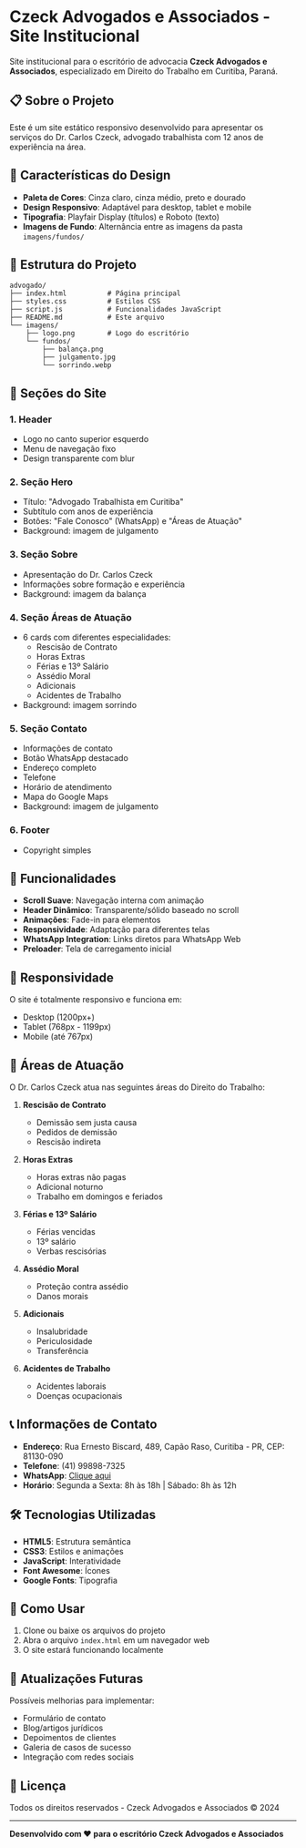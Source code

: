 # Czeck Advogados e Associados - Site Institucional

Site institucional para o escritório de advocacia **Czeck Advogados e Associados**, especializado em Direito do Trabalho em Curitiba, Paraná.

## 📋 Sobre o Projeto

Este é um site estático responsivo desenvolvido para apresentar os serviços do Dr. Carlos Czeck, advogado trabalhista com 12 anos de experiência na área.

## 🎨 Características do Design

- **Paleta de Cores**: Cinza claro, cinza médio, preto e dourado
- **Design Responsivo**: Adaptável para desktop, tablet e mobile
- **Tipografia**: Playfair Display (títulos) e Roboto (texto)
- **Imagens de Fundo**: Alternância entre as imagens da pasta `imagens/fundos/`

## 📁 Estrutura do Projeto

```
advogado/
├── index.html          # Página principal
├── styles.css          # Estilos CSS
├── script.js           # Funcionalidades JavaScript
├── README.md           # Este arquivo
└── imagens/
    ├── logo.png        # Logo do escritório
    └── fundos/
        ├── balança.png
        ├── julgamento.jpg
        └── sorrindo.webp
```

## 🚀 Seções do Site

### 1. **Header**
- Logo no canto superior esquerdo
- Menu de navegação fixo
- Design transparente com blur

### 2. **Seção Hero**
- Título: "Advogado Trabalhista em Curitiba"
- Subtítulo com anos de experiência
- Botões: "Fale Conosco" (WhatsApp) e "Áreas de Atuação"
- Background: imagem de julgamento

### 3. **Seção Sobre**
- Apresentação do Dr. Carlos Czeck
- Informações sobre formação e experiência
- Background: imagem da balança

### 4. **Seção Áreas de Atuação**
- 6 cards com diferentes especialidades:
  - Rescisão de Contrato
  - Horas Extras
  - Férias e 13º Salário
  - Assédio Moral
  - Adicionais
  - Acidentes de Trabalho
- Background: imagem sorrindo

### 5. **Seção Contato**
- Informações de contato
- Botão WhatsApp destacado
- Endereço completo
- Telefone
- Horário de atendimento
- Mapa do Google Maps
- Background: imagem de julgamento

### 6. **Footer**
- Copyright simples

## 🔧 Funcionalidades

- **Scroll Suave**: Navegação interna com animação
- **Header Dinâmico**: Transparente/sólido baseado no scroll
- **Animações**: Fade-in para elementos
- **Responsividade**: Adaptação para diferentes telas
- **WhatsApp Integration**: Links diretos para WhatsApp Web
- **Preloader**: Tela de carregamento inicial

## 📱 Responsividade

O site é totalmente responsivo e funciona em:
- Desktop (1200px+)
- Tablet (768px - 1199px)
- Mobile (até 767px)

## 🎯 Áreas de Atuação

O Dr. Carlos Czeck atua nas seguintes áreas do Direito do Trabalho:

1. **Rescisão de Contrato**
   - Demissão sem justa causa
   - Pedidos de demissão
   - Rescisão indireta

2. **Horas Extras**
   - Horas extras não pagas
   - Adicional noturno
   - Trabalho em domingos e feriados

3. **Férias e 13º Salário**
   - Férias vencidas
   - 13º salário
   - Verbas rescisórias

4. **Assédio Moral**
   - Proteção contra assédio
   - Danos morais

5. **Adicionais**
   - Insalubridade
   - Periculosidade
   - Transferência

6. **Acidentes de Trabalho**
   - Acidentes laborais
   - Doenças ocupacionais

## 📞 Informações de Contato

- **Endereço**: Rua Ernesto Biscard, 489, Capão Raso, Curitiba - PR, CEP: 81130-090
- **Telefone**: (41) 99898-7325
- **WhatsApp**: [Clique aqui](https://wa.me/5541998987325)
- **Horário**: Segunda a Sexta: 8h às 18h | Sábado: 8h às 12h

## 🛠️ Tecnologias Utilizadas

- **HTML5**: Estrutura semântica
- **CSS3**: Estilos e animações
- **JavaScript**: Interatividade
- **Font Awesome**: Ícones
- **Google Fonts**: Tipografia

## 📝 Como Usar

1. Clone ou baixe os arquivos do projeto
2. Abra o arquivo `index.html` em um navegador web
3. O site estará funcionando localmente

## 🔄 Atualizações Futuras

Possíveis melhorias para implementar:
- Formulário de contato
- Blog/artigos jurídicos
- Depoimentos de clientes
- Galeria de casos de sucesso
- Integração com redes sociais

## 📄 Licença

Todos os direitos reservados - Czeck Advogados e Associados © 2024

---

**Desenvolvido com ❤️ para o escritório Czeck Advogados e Associados** 